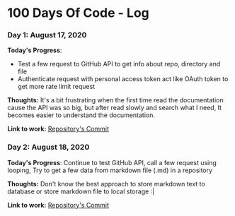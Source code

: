 # 100 Days Of Code - Log
<!--
### Day 0: February 30, 2016 (Example 1)
##### (delete me or comment me out)

**Today's Progress**: Fixed CSS, worked on canvas functionality for the app.

**Thoughts:** I really struggled with CSS, but, overall, I feel like I am slowly getting better at it. Canvas is still new for me, but I managed to figure out some basic functionality.

**Link to work:** [Calculator App](http://www.example.com)

### Day 0: February 30, 2016 (Example 2)
##### (delete me or comment me out)

**Today's Progress**: Fixed CSS, worked on canvas functionality for the app.

**Thoughts**: I really struggled with CSS, but, overall, I feel like I am slowly getting better at it. Canvas is still new for me, but I managed to figure out some basic functionality.

**Link(s) to work**: [Calculator App](http://www.example.com)


### Day 1: June 27, 2020

**Today's Progress**: I've gone through many exercises on FreeCodeCamp.

**Thoughts** I've recently started coding, and it's a great feeling when I finally solve an algorithm challenge after a lot of attempts and hours spent.

**Link(s) to work**
1. [Find the Longest Word in a String](https://www.freecodecamp.com/challenges/find-the-longest-word-in-a-string)
2. [Title Case a Sentence](https://www.freecodecamp.com/challenges/title-case-a-sentence)
-->

### Day 1: August 17, 2020

**Today's Progress**: 

- Test a few request to GitHub API to get info about repo, directory and file 
- Authenticate request with personal access token act like OAuth token to get more rate limit request

**Thoughts:** It's a bit frustrating when the first time read the documentation cause the API was so big, but after read slowly and search what I need, It becomes easier to understand the documentation.

**Link to work:** [Repository's Commit](https://github.com/budimanfajarf/project-ideas/commit/704b6a25a23db599ef41d825da9ed516d86d276e)


### Day 2: August 18, 2020

**Today's Progress**: Continue to test GitHub API, call a few request using looping, Try to get a few data from markdown file (.md) in a repository

**Thoughts:** Don't know the best approach to store markdown text to database or store markdown file to local storage :|

**Link to work:** [Repository's Commit](https://github.com/budimanfajarf/project-ideas/commit/b788a9904a2727e44edea6214a452c4fbeb3ecc4)
